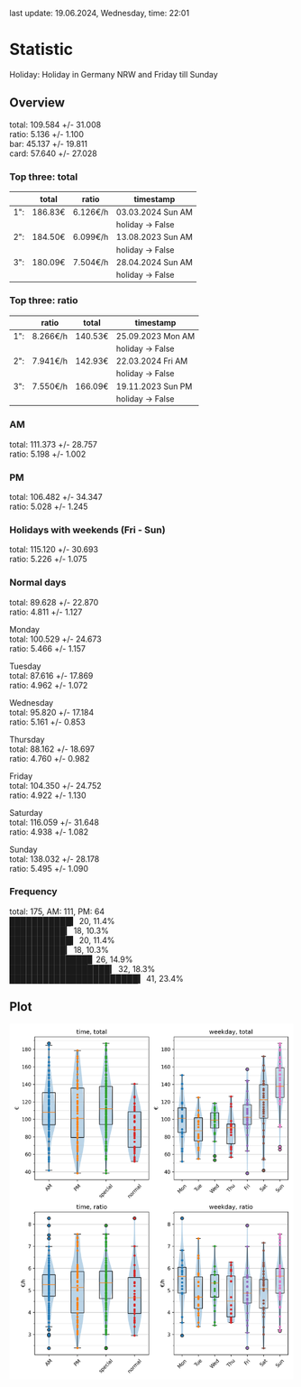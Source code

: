 last update: 19.06.2024, Wednesday, time: 22:01
# Statistic  
Holiday: Holiday in Germany NRW and Friday till Sunday  
## Overview  
total: 109.584 +/- 31.008  
ratio:   5.136 +/-  1.100  
bar:    45.137 +/- 19.811  
card:   57.640 +/- 27.028  
  
  
### Top three: total  
&nbsp;|total|ratio|timestamp
---|---|---|---
1":|186.83€|6.126€/h|03.03.2024 Sun AM
&nbsp;|&nbsp;|&nbsp;|holiday -> False
2":|184.50€|6.099€/h|13.08.2023 Sun AM
&nbsp;|&nbsp;|&nbsp;|holiday -> False
3":|180.09€|7.504€/h|28.04.2024 Sun AM
&nbsp;|&nbsp;|&nbsp;|holiday -> False
  
  
### Top three: ratio  
&nbsp;|ratio|total|timestamp
---|---|---|---
1":|8.266€/h|140.53€|25.09.2023 Mon AM
&nbsp;|&nbsp;|&nbsp;|holiday -> False
2":|7.941€/h|142.93€|22.03.2024 Fri AM
&nbsp;|&nbsp;|&nbsp;|holiday -> False
3":|7.550€/h|166.09€|19.11.2023 Sun PM
&nbsp;|&nbsp;|&nbsp;|holiday -> False
  
  
### AM  
total: 111.373 +/- 28.757  
ratio:   5.198 +/-  1.002  
  
### PM  
total: 106.482 +/- 34.347  
ratio:   5.028 +/-  1.245  
  
  
### Holidays with weekends (Fri - Sun)  
total: 115.120 +/- 30.693  
ratio:   5.226 +/-  1.075  
  
### Normal days  
total:  89.628 +/- 22.870  
ratio:   4.811 +/-  1.127  
  
  
Monday  
total: 100.529 +/- 24.673  
ratio:   5.466 +/-  1.157  
  
Tuesday  
total:  87.616 +/- 17.869  
ratio:   4.962 +/-  1.072  
  
Wednesday  
total:  95.820 +/- 17.184  
ratio:   5.161 +/-  0.853  
  
Thursday  
total:  88.162 +/- 18.697  
ratio:   4.760 +/-  0.982  
  
Friday  
total: 104.350 +/- 24.752  
ratio:   4.922 +/-  1.130  
  
Saturday  
total: 116.059 +/- 31.648  
ratio:   4.938 +/-  1.082  
  
Sunday  
total: 138.032 +/- 28.178  
ratio:   5.495 +/-  1.090  
  
  
### Frequency  
total: 175, AM: 111, PM: 64  
███████████▍ 20, 11.4%  
██████████▎ 18, 10.3%  
███████████▍ 20, 11.4%  
██████████▎ 18, 10.3%  
██████████████▊ 26, 14.9%  
██████████████████▎ 32, 18.3%  
███████████████████████▍ 41, 23.4%  
  
  
## Plot  
![Image](harvest.png)